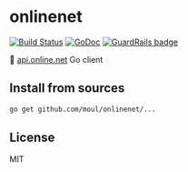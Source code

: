 # onlinenet
[![Build Status](https://travis-ci.org/moul/onlinenet.svg)](https://travis-ci.org/moul/onlinenet)
[![GoDoc](https://godoc.org/github.com/moul/onlinenet?status.svg)](https://godoc.org/github.com/moul/onlinenet) [![GuardRails badge](https://badges.production.guardrails.io/moul/onlinenet.svg)](https://www.guardrails.io)

:wrench: [api.online.net](https://console.online.net/en/api/) Go client

## Install from sources

```bash
go get github.com/moul/onlinenet/...
```

## License

MIT
